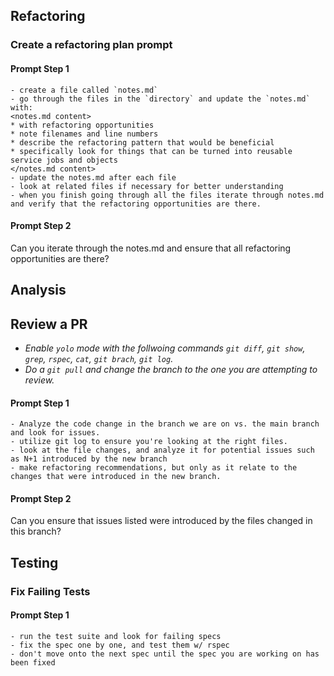 ## Refactoring

### Create a refactoring plan prompt
#### Prompt Step 1
```
- create a file called `notes.md`
- go through the files in the `directory` and update the `notes.md` with:
<notes.md content> 
* with refactoring opportunities
* note filenames and line numbers
* describe the refactoring pattern that would be beneficial
* specifically look for things that can be turned into reusable service jobs and objects
</notes.md content>
- update the notes.md after each file
- look at related files if necessary for better understanding
- when you finish going through all the files iterate through notes.md and verify that the refactoring opportunities are there.
```

#### Prompt Step 2
Can you iterate through the notes.md and ensure that all refactoring opportunities are there?

## Analysis

## Review a PR
- *Enable `yolo` mode with the follwoing commands `git diff`, `git show`, `grep`, `rspec`, `cat`, `git brach`, `git log`.*
- *Do a `git pull` and change the branch to the one you are attempting to review.*

#### Prompt Step 1
```
- Analyze the code change in the branch we are on vs. the main branch and look for issues.
- utilize git log to ensure you're looking at the right files.
- look at the file changes, and analyze it for potential issues such as N+1 introduced by the new branch
- make refactoring recommendations, but only as it relate to the changes that were introduced in the new branch.
```

#### Prompt Step 2
Can you ensure that issues listed were introduced by the files changed in this branch?

## Testing

### Fix Failing Tests

#### Prompt Step 1
```
- run the test suite and look for failing specs
- fix the spec one by one, and test them w/ rspec
- don't move onto the next spec until the spec you are working on has been fixed
```
